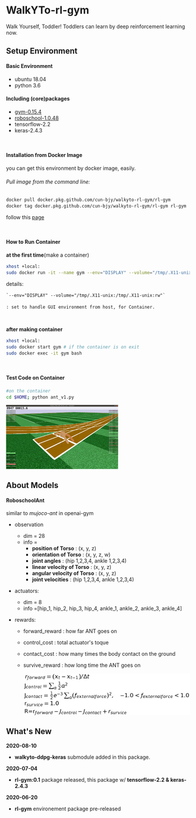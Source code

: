 # WalkYTo-rl-gym

Walk Yourself, Toddler! Toddlers can learn by deep reinforcement learning now.



## Setup Environment

#### Basic Environment

- ubuntu 18.04
- python 3.6

#### Including (core)packages

- [gym-0.15.4](https://github.com/openai/gym)
- [roboschool-1.0.48](https://github.com/openai/roboschool)
- tensorflow-2.2
- keras-2.4.3

</br>

#### Installation from Docker Image

you can get this environment by docker image, easily.

###### Pull image from the command line:

```bash
docker pull docker.pkg.github.com/cun-bjy/walkyto-rl-gym/rl-gym
docker tag docker.pkg.github.com/cun-bjy/walkyto-rl-gym/rl-gym rl-gym
```

follow this [page](https://github.com/CUN-bjy/WalkYTo-rl-gym/packages/278485)

</br>

#### How to Run Container

**at the first time**(make a container)

```bash
xhost +local:
sudo docker run -it --name gym --env="DISPLAY" --volume="/tmp/.X11-unix:/tmp/.X11-unix:rw" rl-gym:latest
```

details:

	`--env="DISPLAY" --volume="/tmp/.X11-unix:/tmp/.X11-unix:rw"`
	
	: set to handle GUI environment from host, for Container.

</br>

**after making container**

```bash
xhost +local:
sudo docker start gym # if the container is on exit
sudo docker exec -it gym bash
```

</br>

#### Test Code on Container

```bash
#on the container
cd $HOME; python ant_v1.py
```



<img src="./img/ant_v1.png" style="zoom:30%;" />



</br>

## About Models

#### RoboschoolAnt

similar to  *mujoco-ant* in openai-gym

- observation

  - dim = 28
  - info = 
    - **position of Torso** : (x, y, z)
    - **orientation of Torso** : (x, y, z, w)
    - **joint angles** : (hip 1,2,3,4, ankle 1,2,3,4)
    - **linear velocity of Torso** : (x, y, z)
    - **angular velocity of Torso** : (x, y, z)
    - **joint velocities** : (hip 1,2,3,4, ankle 1,2,3,4)

- actuators:

  - dim = 8
  - info =[hip_1, hip_2, hip_3, hip_4, ankle_1, ankle_2, ankle_3, ankle_4]

- rewards:

  - forward_reward : how far ANT goes on

  - control_cost : total actuator's toque

  - contact_cost : how many times the body contact on the ground

  - survive_reward : how long time the ANT goes on

    

    <p align="center"><img src="./img/render1.png"/></p>



## What's New

**2020-08-10**

- **walkyto-ddpg-keras** submodule added in this package.

**2020-07-04**

- **rl-gym:0.1** package released, this package w/ **tensorflow-2.2 & keras-2.4.3**

**2020-06-20** 

- **rl-gym** environement package pre-released
